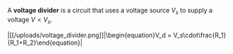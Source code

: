 A **voltage divider** is a circuit that uses a voltage source $V_s$ to supply a voltage $V < V_s$. 

|[[/uploads/voltage_divider.png]]|\begin{equation}V_d = V_s\cdot\frac{R_1}{R_1+R_2}\end{equation}|